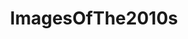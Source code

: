 ---
title: ImagesOfThe2010s
crosslinks:
- Art
- pics
- imagesofnetwork
- CandidSports
- funny
- MoviePosterPorn
- Sneakers
- hdcelebgifs
- formula1
- CineShots
- MapPorn
- subaru
- carporn
- MilitaryPorn
- bicycling
- LargeImages
- Celebs
- mildlyinteresting
- europe
- vsharemovies
---